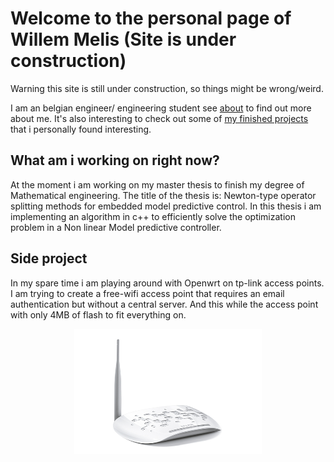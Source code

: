 # Welcome to the personal page of Willem Melis (Site is under construction)

Warning this site is still under construction, so things might be wrong/weird.

I am an belgian engineer/ engineering student see [about](about.md) to find out more about me. It's also interesting to check out some of [my finished projects](project.md) that i personally found interesting.

## What am i working on right now?
At the moment i am working on my master thesis to finish my degree of Mathematical engineering. The title of the thesis is: Newton-type operator splitting methods for embedded model predictive control. In this thesis i am implementing an algorithm in c++ to efficiently solve the optimization problem in a Non linear Model predictive controller. 

## Side project
In my spare time i am playing around with Openwrt on tp-link access points. I am trying to create a free-wifi access point that requires an email authentication but without a central server. And this while the access point with only 4MB of flash to fit everything on. 

<center>
<a href="url"><img src="./img/TL-WA701ND-02.jpg" align="center" height="200" width="300" ></a>
